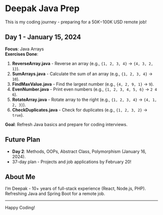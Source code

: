 # Deepak Java Prep
This is my coding journey - preparing for a $50K-$100K USD remote job!

## Day 1 - January 15, 2024
**Focus**: Java Arrays  
**Exercises Done**:  
1. **ReverseArray.java** - Reverse an array (e.g., `{1, 2, 3, 4}` → `{4, 3, 2, 1}`).  
2. **SumArrays.java** - Calculate the sum of an array (e.g., `{1, 2, 3, 4}` → `10`).  
3. **FindMaxValue.java** - Find the largest number (e.g., `{4, 2, 9, 1}` → `9`).  
4. **EvenNumber.java** - Print even numbers (e.g., `{1, 2, 3, 4, 5, 6}` → `2 4 6`).  
5. **RotateArray.java** - Rotate array to the right (e.g., `{1, 2, 3, 4}` → `{4, 1, 2, 3}`).  
6. **CheckDuplicates.java** - Check for duplicates (e.g., `{1, 2, 3, 2}` → `true`).  

**Goal**: Refresh Java basics and prepare for coding interviews.

## Future Plan
- **Day 2**: Methods, OOPs, Abstract Class, Polymorphism (January 16, 2024).  
- 37-day plan - Projects and job applications by February 20!

## About Me
I’m Deepak - 10+ years of full-stack experience (React, Node.js, PHP). Refreshing Java and Spring Boot for a remote job.

---
Happy Coding!
